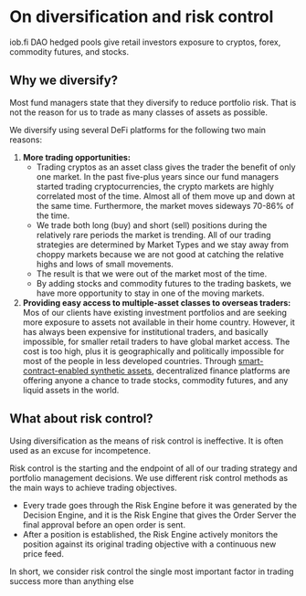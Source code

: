 # On diversification and risk control

iob.fi DAO hedged pools give retail investors exposure to cryptos, forex, commodity futures, and stocks.

## Why we diversify?

Most fund managers state that they diversify to reduce portfolio risk. That is not the reason for us to trade as many classes of assets as possible.&#x20;

We diversify using several DeFi platforms for the following two main reasons:

1. **More trading opportunities:**&#x20;
   * Trading cryptos as an asset class gives the trader the benefit of only one market. In the past five-plus years since our fund managers started trading cryptocurrencies, the crypto markets are highly correlated most of the time. Almost all of them move up and down at the same time. Furthermore, the market moves sideways 70-86% of the time.&#x20;
   * We trade both long (buy) and short (sell) positions during the relatively rare periods the market is trending. All of our trading strategies are determined by Market Types and we stay away from choppy markets because we are not good at catching the relative highs and lows of small movements.&#x20;
   * The result is that we were out of the market most of the time.&#x20;
   * By adding stocks and commodity futures to the trading baskets, we have more opportunity to stay in one of the moving markets.   &#x20;
2. **Providing easy access to multiple-asset classes to overseas traders:** Mos of our clients have existing investment portfolios and are seeking more exposure to assets not available in their home country. However, it has always been expensive for institutional traders, and basically impossible, for smaller retail traders to have global market access. The cost is too high, plus it is geographically and politically impossible for most of the people in less developed countries. Through [smart-contract-enabled synthetic assets](https://docs.iob.fi/getting-started/faq#defi), decentralized finance platforms are offering anyone a chance to trade stocks, commodity futures, and any liquid assets in the world.&#x20;

## What about risk control?

Using diversification as the means of risk control is ineffective. It is often used as an excuse for incompetence.&#x20;

Risk control is the starting and the endpoint of all of our trading strategy and portfolio management decisions. We use different risk control methods as the main ways to achieve trading objectives.&#x20;

* Every trade goes through the Risk Engine before it was generated by the Decision Engine, and it is the Risk Engine that gives the Order Server the final approval before an open order is sent.
* After a position is established, the Risk Engine actively monitors the position against its original trading objective with a continuous new price feed.

In short, we consider risk control the single most important factor in trading success more than anything else

&#x20;
